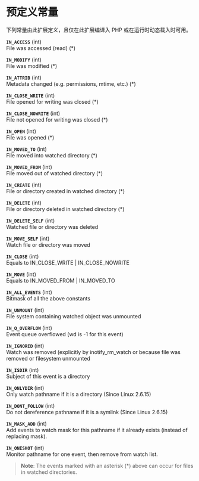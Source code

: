 预定义常量
==========

下列常量由此扩展定义，且仅在此扩展编译入 PHP 或在运行时动态载入时可用。

**`IN_ACCESS`** (<span class="type">int</span>)  
<span class="simpara"> File was accessed (read) (\*) </span>

**`IN_MODIFY`** (<span class="type">int</span>)  
<span class="simpara"> File was modified (\*) </span>

**`IN_ATTRIB`** (<span class="type">int</span>)  
<span class="simpara"> Metadata changed (e.g. permissions, mtime, etc.)
(\*) </span>

**`IN_CLOSE_WRITE`** (<span class="type">int</span>)  
<span class="simpara"> File opened for writing was closed (\*) </span>

**`IN_CLOSE_NOWRITE`** (<span class="type">int</span>)  
<span class="simpara"> File not opened for writing was closed (\*)
</span>

**`IN_OPEN`** (<span class="type">int</span>)  
<span class="simpara"> File was opened (\*) </span>

**`IN_MOVED_TO`** (<span class="type">int</span>)  
<span class="simpara"> File moved into watched directory (\*) </span>

**`IN_MOVED_FROM`** (<span class="type">int</span>)  
<span class="simpara"> File moved out of watched directory (\*) </span>

**`IN_CREATE`** (<span class="type">int</span>)  
<span class="simpara"> File or directory created in watched directory
(\*) </span>

**`IN_DELETE`** (<span class="type">int</span>)  
<span class="simpara"> File or directory deleted in watched directory
(\*) </span>

**`IN_DELETE_SELF`** (<span class="type">int</span>)  
<span class="simpara"> Watched file or directory was deleted </span>

**`IN_MOVE_SELF`** (<span class="type">int</span>)  
<span class="simpara"> Watch file or directory was moved </span>

**`IN_CLOSE`** (<span class="type">int</span>)  
<span class="simpara"> Equals to IN\_CLOSE\_WRITE \| IN\_CLOSE\_NOWRITE
</span>

**`IN_MOVE`** (<span class="type">int</span>)  
<span class="simpara"> Equals to IN\_MOVED\_FROM \| IN\_MOVED\_TO
</span>

**`IN_ALL_EVENTS`** (<span class="type">int</span>)  
<span class="simpara"> Bitmask of all the above constants </span>

**`IN_UNMOUNT`** (<span class="type">int</span>)  
<span class="simpara"> File system containing watched object was
unmounted </span>

**`IN_Q_OVERFLOW`** (<span class="type">int</span>)  
<span class="simpara"> Event queue overflowed (wd is -1 for this event)
</span>

**`IN_IGNORED`** (<span class="type">int</span>)  
<span class="simpara"> Watch was removed (explicitly by <span
class="function">inotify\_rm\_watch</span> or because file was removed
or filesystem unmounted </span>

**`IN_ISDIR`** (<span class="type">int</span>)  
<span class="simpara"> Subject of this event is a directory </span>

**`IN_ONLYDIR`** (<span class="type">int</span>)  
<span class="simpara"> Only watch pathname if it is a directory (Since
Linux 2.6.15) </span>

**`IN_DONT_FOLLOW`** (<span class="type">int</span>)  
<span class="simpara"> Do not dereference pathname if it is a symlink
(Since Linux 2.6.15) </span>

**`IN_MASK_ADD`** (<span class="type">int</span>)  
<span class="simpara"> Add events to watch mask for this pathname if it
already exists (instead of replacing mask). </span>

**`IN_ONESHOT`** (<span class="type">int</span>)  
<span class="simpara"> Monitor pathname for one event, then remove from
watch list. </span>

> **Note**: <span class="simpara"> The events marked with an asterisk
> (\*) above can occur for files in watched directories. </span>
